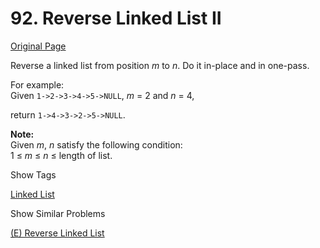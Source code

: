 # 92. Reverse Linked List II

[Original Page](https://leetcode.com/problems/reverse-linked-list-ii/)

Reverse a linked list from position _m_ to _n_. Do it in-place and in one-pass.

For example:  
Given `1->2->3->4->5->NULL`, _m_ = 2 and _n_ = 4,

return `1->4->3->2->5->NULL`.

**Note:**  
Given _m_, _n_ satisfy the following condition:  
1 ≤ _m_ ≤ _n_ ≤ length of list.

<div>

<div id="tags" class="btn btn-xs btn-warning">Show Tags</div>

<span class="hidebutton">[Linked List](/tag/linked-list/)</span></div>

<div>

<div id="similar" class="btn btn-xs btn-warning">Show Similar Problems</div>

<span class="hidebutton">[(E) Reverse Linked List](/problems/reverse-linked-list/)</span></div>